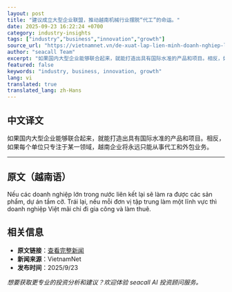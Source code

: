 ```yaml
---
layout: post
title: "建议成立大型企业联盟，推动越南机械行业摆脱“代工”的命运。"
date: 2025-09-23 16:22:24 +0700
category: industry-insights
tags: ["industry","business","innovation","growth"]
source_url: "https://vietnamnet.vn/de-xuat-lap-lien-minh-doanh-nghiep-lon-dua-co-khi-viet-thoat-kiep-gia-cong-2445367.html"
author: "seacall Team"
excerpt: "如果国内大型企业能够联合起来，就能打造出具有国际水准的产品和项目。相反，如果每个单位只专注于某一领域，越南企业将永远只能从事代工和外包业务。..."
featured: false
keywords: "industry, business, innovation, growth"
lang: vi
translated: true
translated_lang: zh-Hans
---
```


## 中文译文

如果国内大型企业能够联合起来，就能打造出具有国际水准的产品和项目。相反，如果每个单位只专注于某一领域，越南企业将永远只能从事代工和外包业务。

---

## 原文（越南语）

Nếu các doanh nghiệp lớn trong nước liên kết lại sẽ làm ra được các sản phẩm, dự án tầm cỡ. Trái lại, nếu mỗi đơn vị tập trung làm một lĩnh vực thì doanh nghiệp Việt mãi chỉ đi gia công và làm thuê.

## 相关信息

- **原文链接**：[查看完整新闻](https://vietnamnet.vn/de-xuat-lap-lien-minh-doanh-nghiep-lon-dua-co-khi-viet-thoat-kiep-gia-cong-2445367.html)
- **新闻来源**：VietnamNet
- **发布时间**：2025/9/23

*想要获取更专业的投资分析和建议？欢迎体验 seacall AI 投资顾问服务。*